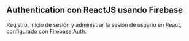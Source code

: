## Authentication con ReactJS usando Firebase

Regístro, inicio de sesión y administrar la sesión de usuario en React, configurado con Firebase Auth.



